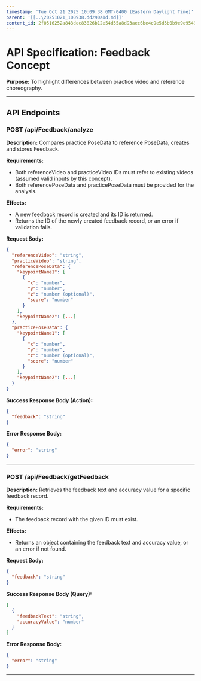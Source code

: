 ```yaml
---
timestamp: 'Tue Oct 21 2025 10:09:38 GMT-0400 (Eastern Daylight Time)'
parent: '[[..\20251021_100938.dd290a1d.md]]'
content_id: 2f0516252a843dec83826b12e54d55a8d93aec6be4c9e5d5b0b9e9e95431c101
---
```


# API Specification: Feedback Concept

**Purpose:** To highlight differences between practice video and reference choreography.

***

## API Endpoints

### POST /api/Feedback/analyze

**Description:** Compares practice PoseData to reference PoseData, creates and stores Feedback.

**Requirements:**

* Both referenceVideo and practiceVideo IDs must refer to existing videos (assumed valid inputs by this concept).
* Both referencePoseData and practicePoseData must be provided for the analysis.

**Effects:**

* A new feedback record is created and its ID is returned.
* Returns the ID of the newly created feedback record, or an error if validation fails.

**Request Body:**

```json
{
  "referenceVideo": "string",
  "practiceVideo": "string",
  "referencePoseData": {
    "keypointName1": [
      {
        "x": "number",
        "y": "number",
        "z": "number (optional)",
        "score": "number"
      }
    ],
    "keypointName2": [...]
  },
  "practicePoseData": {
    "keypointName1": [
      {
        "x": "number",
        "y": "number",
        "z": "number (optional)",
        "score": "number"
      }
    ],
    "keypointName2": [...]
  }
}
```

**Success Response Body (Action):**

```json
{
  "feedback": "string"
}
```

**Error Response Body:**

```json
{
  "error": "string"
}
```

***

### POST /api/Feedback/getFeedback

**Description:** Retrieves the feedback text and accuracy value for a specific feedback record.

**Requirements:**

* The feedback record with the given ID must exist.

**Effects:**

* Returns an object containing the feedback text and accuracy value, or an error if not found.

**Request Body:**

```json
{
  "feedback": "string"
}
```

**Success Response Body (Query):**

```json
[
  {
    "feedbackText": "string",
    "accuracyValue": "number"
  }
]
```

**Error Response Body:**

```json
{
  "error": "string"
}
```

***
